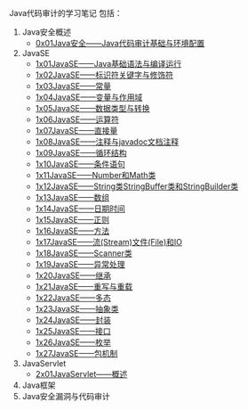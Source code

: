 Java代码审计的学习笔记
包括：
1. Java安全概述
	- [0x01Java安全——Java代码审计基础与环境配置](0x01Java安全——Java代码审计基础与环境配置.md)
2. JavaSE
	- [1x01JavaSE——Java基础语法与编译运行](1x01JavaSE——Java基础语法与编译运行.md)
	- [1x02JavaSE——标识符关键字与修饰符](1x02JavaSE——标识符关键字与修饰符.md)
	- [1x03JavaSE——常量](1x03JavaSE——常量.md)
	- [1x04JavaSE——变量与作用域](1x04JavaSE——变量与作用域.md)
	- [1x05JavaSE——数据类型与转换](1x05JavaSE——数据类型与转换.md)
	- [1x06JavaSE——运算符](1x06JavaSE——运算符.md)
	- [1x07JavaSE——直接量](1x07JavaSE——直接量.md)
	- [1x08JavaSE——注释与javadoc文档注释](1x08JavaSE——注释与javadoc文档注释.md)
	- [1x09JavaSE——循环结构](1x09JavaSE——循环结构.md)
	- [1x10JavaSE——条件语句](1x10JavaSE——条件语句.md)
	- [1x11JavaSE——Number和Math类](1x11JavaSE——Number和Math类.md)
	- [1x12JavaSE——String类StringBuffer类和StringBuilder类](1x12JavaSE——String类StringBuffer类和StringBuilder类.md)
	- [1x13JavaSE——数组](1x13JavaSE——数组.md)
	- [1x14JavaSE——日期时间](1x14JavaSE——日期时间.md)
	- [1x15JavaSE——正则](1x15JavaSE——正则.md)
	- [1x16JavaSE——方法](1x16JavaSE——方法.md)
	- [1x17JavaSE——流(Stream)文件(File)和IO](1x17JavaSE——流(Stream)文件(File)和IO.md)
	- [1x18JavaSE——Scanner类](1x18JavaSE——Scanner类.md)
	- [1x19JavaSE——异常处理](1x19JavaSE——异常处理.md)
	- [1x20JavaSE——继承](1x20JavaSE——继承.md)
	- [1x21JavaSE——重写与重载](1x21JavaSE——重写与重载.md)
	- [1x22JavaSE——多态](1x22JavaSE——多态.md)
	- [1x23JavaSE——抽象类](1x23JavaSE——抽象类.md)
	- [1x24JavaSE——封装](1x24JavaSE——封装.md)
	- [1x25JavaSE——接口](1x25JavaSE——接口.md)
	- [1x26JavaSE——枚举](1x26JavaSE——枚举.md)
	- [1x27JavaSE——包机制](1x27JavaSE——包机制.md)
3. JavaServlet
	- [2x01JavaServlet——概述](2x01JavaServlet——Servlet概述.md)
1. Java框架
2. Java安全漏洞与代码审计